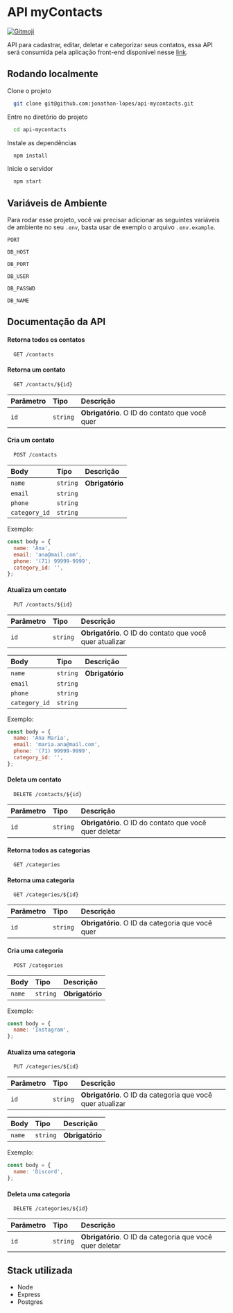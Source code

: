 # API myContacts

<a href="https://gitmoji.dev">
  <img
    src="https://img.shields.io/badge/gitmoji-%20😜%20😍-FFDD67.svg?style=flat-square"
    alt="Gitmoji"
  />
</a>

API para cadastrar, editar, deletar e categorizar seus contatos, essa API será consumida pela aplicação front-end disponível nesse [link](https://github.com/jonathan-lopes/mycontacts).

## Rodando localmente

Clone o projeto

```bash
  git clone git@github.com:jonathan-lopes/api-mycontacts.git
```

Entre no diretório do projeto

```bash
  cd api-mycontacts
```

Instale as dependências

```bash
  npm install
```

Inicie o servidor

```bash
  npm start
```

## Variáveis de Ambiente

Para rodar esse projeto, você vai precisar adicionar as seguintes variáveis de ambiente no seu `.env`, basta usar de exemplo o arquivo `.env.example`.

`PORT`

`DB_HOST`

`DB_PORT`

`DB_USER`

`DB_PASSWD`

`DB_NAME`

## Documentação da API

#### Retorna todos os contatos

```http
  GET /contacts
```

#### Retorna um contato

```http
  GET /contacts/${id}
```

| Parâmetro | Tipo     | Descrição                                      |
| :-------- | :------- | :--------------------------------------------- |
| `id`      | `string` | **Obrigatório**. O ID do contato que você quer |

#### Cria um contato

```http
  POST /contacts
```

| Body          | Tipo     | Descrição       |
| :------------ | :------- | :-------------- |
| `name`        | `string` | **Obrigatório** |
| `email`       | `string` |                 |
| `phone`       | `string` |                 |
| `category_id` | `string` |                 |

Exemplo:

```js
const body = {
  name: 'Ana',
  email: 'ana@mail.com',
  phone: '(71) 99999-9999',
  category_id: '',
};
```

#### Atualiza um contato

```http
  PUT /contacts/${id}
```

| Parâmetro | Tipo     | Descrição                                                |
| :-------- | :------- | :------------------------------------------------------- |
| `id`      | `string` | **Obrigatório**. O ID do contato que você quer atualizar |

| Body          | Tipo     | Descrição       |
| :------------ | :------- | :-------------- |
| `name`        | `string` | **Obrigatório** |
| `email`       | `string` |                 |
| `phone`       | `string` |                 |
| `category_id` | `string` |                 |

Exemplo:

```js
const body = {
  name: 'Ana Maria',
  email: 'maria.ana@mail.com',
  phone: '(71) 99999-9999',
  category_id: '',
};
```

#### Deleta um contato

```http
  DELETE /contacts/${id}
```

| Parâmetro | Tipo     | Descrição                                              |
| :-------- | :------- | :----------------------------------------------------- |
| `id`      | `string` | **Obrigatório**. O ID do contato que você quer deletar |

#### Retorna todos as categorias

```http
  GET /categories
```

#### Retorna uma categoria

```http
  GET /categories/${id}
```

| Parâmetro | Tipo     | Descrição                                        |
| :-------- | :------- | :----------------------------------------------- |
| `id`      | `string` | **Obrigatório**. O ID da categoria que você quer |

#### Cria uma categoria

```http
  POST /categories
```

| Body   | Tipo     | Descrição       |
| :----- | :------- | :-------------- |
| `name` | `string` | **Obrigatório** |

Exemplo:

```js
const body = {
  name: 'Instagram',
};
```

#### Atualiza uma categoria

```http
  PUT /categories/${id}
```

| Parâmetro | Tipo     | Descrição                                                  |
| :-------- | :------- | :--------------------------------------------------------- |
| `id`      | `string` | **Obrigatório**. O ID da categoria que você quer atualizar |

| Body   | Tipo     | Descrição       |
| :----- | :------- | :-------------- |
| `name` | `string` | **Obrigatório** |

Exemplo:

```js
const body = {
  name: 'Discord',
};
```

#### Deleta uma categoria

```http
  DELETE /categories/${id}
```

| Parâmetro | Tipo     | Descrição                                                |
| :-------- | :------- | :------------------------------------------------------- |
| `id`      | `string` | **Obrigatório**. O ID da categoria que você quer deletar |

## Stack utilizada

- Node
- Express
- Postgres
